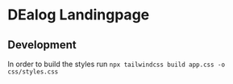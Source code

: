 # DEalog Landingpage

## Development

In order to build the styles run `npx tailwindcss build app.css -o css/styles.css`

